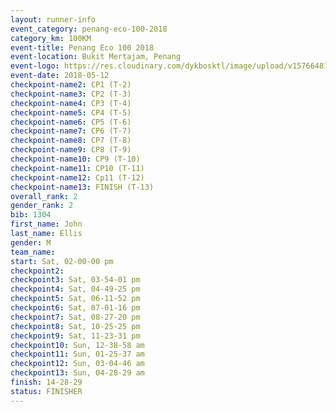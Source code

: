 ```yaml
--- 
layout: runner-info 
event_category: penang-eco-100-2018 
category_km: 100KM 
event-title: Penang Eco 100 2018 
event-location: Bukit Mertajam, Penang 
event-logo: https://res.cloudinary.com/dykbosktl/image/upload/v1576648106/Logo/Logo_lovxhg.jpg 
event-date: 2018-05-12 
checkpoint-name2: CP1 (T-2) 
checkpoint-name3: CP2 (T-3) 
checkpoint-name4: CP3 (T-4) 
checkpoint-name5: CP4 (T-5) 
checkpoint-name6: CP5 (T-6) 
checkpoint-name7: CP6 (T-7) 
checkpoint-name8: CP7 (T-8) 
checkpoint-name9: CP8 (T-9) 
checkpoint-name10: CP9 (T-10) 
checkpoint-name11: CP10 (T-11) 
checkpoint-name12: Cp11 (T-12) 
checkpoint-name13: FINISH (T-13) 
overall_rank: 2
gender_rank: 2
bib: 1304
first_name: John
last_name: Ellis
gender: M
team_name: 
start: Sat, 02-00-00 pm
checkpoint2: 
checkpoint3: Sat, 03-54-01 pm
checkpoint4: Sat, 04-49-25 pm
checkpoint5: Sat, 06-11-52 pm
checkpoint6: Sat, 07-01-16 pm
checkpoint7: Sat, 08-27-20 pm
checkpoint8: Sat, 10-25-25 pm
checkpoint9: Sat, 11-23-31 pm
checkpoint10: Sun, 12-38-58 am
checkpoint11: Sun, 01-25-37 am
checkpoint12: Sun, 03-04-46 am
checkpoint13: Sun, 04-28-29 am
finish: 14-28-29
status: FINISHER
--- 
```

